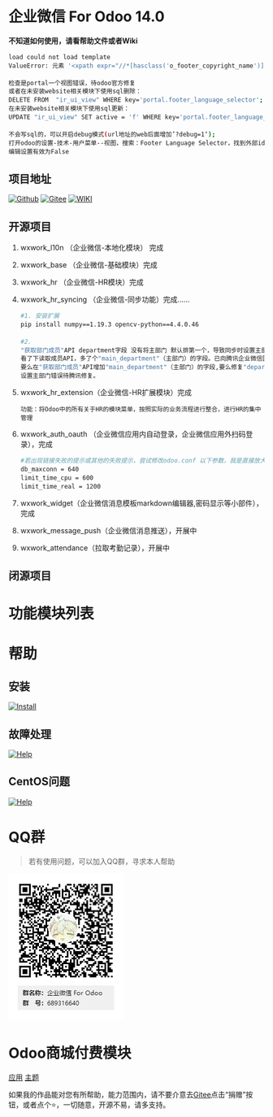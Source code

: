 # 企业微信 For Odoo 14.0

**不知道如何使用，请看帮助文件或者Wiki**

```bash
load could not load template
ValueError: 元素 '<xpath expr="//*[hasclass('o_footer_copyright_name')]">' 在母级视图中没有找到

检查是portal一个视图错误，待odoo官方修复
或者在未安装website相关模块下使用sql删除：
DELETE FROM  "ir_ui_view" WHERE key='portal.footer_language_selector';
在未安装website相关模块下使用sql更新：
UPDATE "ir_ui_view" SET active = 'f' WHERE key='portal.footer_language_selector';

不会写sql的，可以开启debug模式(url地址的web后面增加’?debug=1‘);
打开odoo的设置-技术-用户菜单--视图，搜索：Footer Language Selector，找到外部id为：portal.footer_language_selector
编辑设置有效为False
```

## 项目地址
[![Github](http://img.shields.io/badge/14.0-Github-4cb648.svg?style=flat&colorA=8F8F8F)](https://github.com/rainbow-studio-solution/wxwork)
[![Gitee](http://img.shields.io/badge/14.0-Gitee-875A7B.svg?style=flat&colorA=8F8F8F)](https://gitee.com/rainbowstudio/wxwork)
[![WIKI](http://img.shields.io/badge/14.0-WIKI-875A7B.svg?style=flat&colorA=8F8F8F)](https://gitee.com/rainbowstudio/wxwork/wikis/%E5%89%8D%E8%A8%80?sort_id=3426654)

## 开源项目 

1. wxwork_l10n （企业微信-本地化模块） 完成
   
2. wxwork_base （企业微信-基础模块）完成

3. wxwork_hr （企业微信-HR模块）完成


4. wxwork_hr_syncing （企业微信-同步功能）完成......
    ```bash
    #1. 安装扩展
    pip install numpy==1.19.3 opencv-python==4.4.0.46

    #2. 
    "获取部门成员"API department字段 没有将主部门 默认排第一个，导致同步时设置主部门错误。
    看了下读取成员API，多了个"main_department"（主部门）的字段。已向腾讯企业微信团队提交了需求，
    要么在"获取部门成员"API增加"main_department"（主部门）的字段,要么修复"department"字段的排序。
    设置主部门错误待腾讯修复。
    ``` 
5. wxwork_hr_extension（企业微信-HR扩展模块）完成
   ```
   功能：将Odoo中的所有关于HR的模块菜单，按照实际的业务流程进行整合，进行HR的集中管理
   ``` 
6. wxwork_auth_oauth （企业微信应用内自动登录，企业微信应用外扫码登录），完成
   ```bash
   #若出现链接失败的提示或其他的失败提示，尝试修改odoo.conf 以下参数，我是直接放大10倍
   db_maxconn = 640
   limit_time_cpu = 600
   limit_time_real = 1200 
   ```
7. wxwork_widget（企业微信消息模板markdown编辑器,密码显示等小部件），完成
8. wxwork_message_push（企业微信消息推送），开展中
9.  wxwork_attendance（拉取考勤记录），开展中

## 闭源项目


# 功能模块列表

# 帮助

## 安装

[![Install](http://img.shields.io/badge/14.0-安装-875A7B.svg?style=flat&colorA=8F8F8F)](doc/install/index.md)

## 故障处理

[![Help](http://img.shields.io/badge/14.0-帮助-4cb648.svg?style=flat&colorA=8F8F8F)](doc/help/index.md)

## CentOS问题

[![Help](http://img.shields.io/badge/14.0-CentOS-4cb648.svg?style=flat&colorA=8F8F8F)](doc/centos_index.md)



# QQ群

>若有使用问题，可以加入QQ群，寻求本人帮助

![QQ群](doc/img/QQ群二维码.png)

# Odoo商城付费模块

<a href="https://apps.odoo.com/apps/modules/browse?search=RStudio" target="_blank">应用</a>
<a href="https://apps.odoo.com/apps/themes/browse?search=RStudio" target="_blank">主题</a>


如果我的作品能对您有所帮助，能力范围内，请不要介意去<a href="https://gitee.com/rainbowstudio/wxwork">Gitee</a>点击“捐赠”按钮，或者点个⭐，一切随意，开源不易，请多支持。
